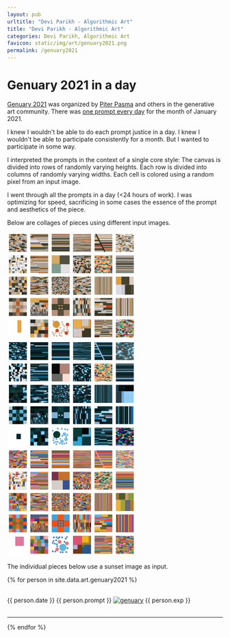 ```yaml
---
layout: pub
urltitle: "Devi Parikh - Algorithmic Art"
title: "Devi Parikh - Algorithmic Art"
categories: Devi Parikh, Algorithmic Art
favicon: static/img/art/genuary2021.png
permalink: /genuary2021
---
```



# Genuary 2021 in a day

<a href='https://genuary2021.github.io/'>Genuary 2021</a> was organized by <a href='https://www.instagram.com/piterpasma/'>Piter Pasma</a> and others in the generative art community. There was <a href='https://genuary2021.github.io/prompts'>one prompt every day</a> for the month of January 2021.

I knew I wouldn't be able to do each prompt justice in a day. I knew I wouldn't be able to participate consistently for a month. But I wanted to participate in some way. 

I interpreted the prompts in the context of a single <span class="md-blue">core style</span>: The canvas is divided into rows of randomly varying heights. Each row is divided into columns of randomly varying widths. Each cell is colored using a random pixel from an input image.

I went through all the prompts in a day (<24 hours of work). I was optimizing for speed, sacrificing in some cases the essence of the prompt and aesthetics of the piece. 

Below are collages of pieces using different input images.


<a href = './static/art/genuary2021/all_maus__haus.png'><img src = './static/art/genuary2021/all_maus__haus.png' width="300px" alt = 'genuary'></a> 
<a href = './static/art/genuary2021/all_water.png'><img src = './static/art/genuary2021/all_water.png' width="300px" alt = 'genuary'></a>
<a href = './static/art/genuary2021/all_painting.png'><img src = './static/art/genuary2021/all_painting.png' width="300px" alt = 'genuary'></a>

The individual pieces below use a sunset image as input.

<div class = 'art'>

  {% for person in site.data.art.genuary2021 %}
  <div class = 'singleartpiece'>
  	<br>
  	<span class="md-blue">{{ person.date }}</span>
	{{ person.prompt }}
    <a href = '{{ person.link }}'><img src = '{{person.link}}' alt = 'genuary'></a>
    {{ person.exp }}
    <br>
    <br>
    <hr>
  </div>
  {% endfor %}
</div>